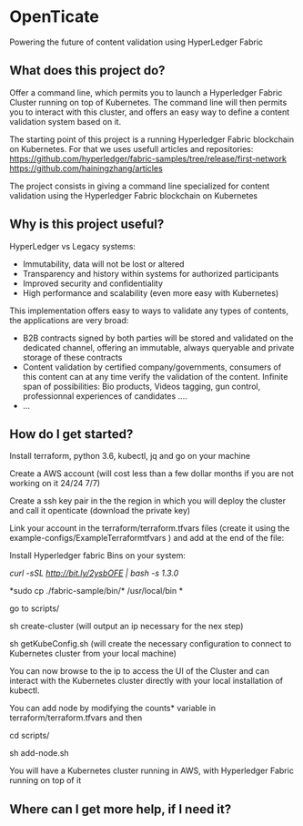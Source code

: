 # OpenTicate
Powering the future of content validation using HyperLedger Fabric

## What does this project do?
Offer a command line, which permits you to launch a Hyperledger Fabric Cluster running on top of Kubernetes. The command line will then permits you to interact with this cluster, and offers an easy way to define a content validation system based on it.

The starting point of this project is a running Hyperledger Fabric blockchain on Kubernetes. For that we uses usefull articles and repositories:
https://github.com/hyperledger/fabric-samples/tree/release/first-network
https://github.com/hainingzhang/articles

The project consists in giving a command line specialized for content validation using the Hyperledger Fabric blockchain on Kubernetes



## Why is this project useful?
HyperLedger vs Legacy systems:
- Immutability, data will not be lost or altered
- Transparency and history within systems for authorized participants
- Improved security and confidentiality
- High performance and scalability (even more easy with Kubernetes)

This implementation offers easy to ways to validate any types of contents, the applications are very broad:
- B2B contracts signed by both parties will be stored and validated on the dedicated channel, offering an immutable, always queryable and private storage of these contracts
- Content validation by certified company/governments, consumers of this content can at any time verify the validation of the content. Infinite span of possibilities: Bio products, Videos tagging, gun control, professionnal experiences of candidates ....
- ...


## How do I get started?
Install terraform, python 3.6, kubectl, jq and go on your machine

Create a AWS account (will cost less than a few dollar months if you are not working on it 24/24 7/7)

Create a ssh key pair in the the region in which you will deploy the cluster and call it openticate (download the private key)

Link your account in the terraform/terraform.tfvars files (create it using the example-configs/ExampleTerraformtfvars ) and add at the end of the file:

Install Hyperledger fabric Bins on your system:

*curl -sSL http://bit.ly/2ysbOFE | bash -s 1.3.0*

*sudo cp ./fabric-sample/bin/\* /usr/local/bin *

go to scripts/

sh create-cluster (will output an ip necessary for the nex step)

sh getKubeConfig.sh (will create the necessary configuration to connect to Kubernetes cluster from your local machine)

You can now browse to the ip to access the UI of the Cluster and can interact with the Kubernetes cluster directly with your local installation of kubectl.

You can add node by modifying the counts* variable in terraform/terraform.tfvars and then

cd scripts/

sh add-node.sh


You will have a Kubernetes cluster running in AWS, with Hyperledger Fabric running on top of it

## Where can I get more help, if I need it?
